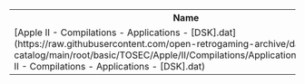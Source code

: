 <table>
<tr><th>Name</th><th>Size</th></tr>
<tr><td>
[Apple II - Compilations - Applications - [DSK].dat](https://raw.githubusercontent.com/open-retrogaming-archive/dat-catalog/main/root/basic/TOSEC/Apple/II/Compilations/Applications/[DSK]/Apple II - Compilations - Applications - [DSK].dat)
</td><td>9477</td></tr>
</table>
